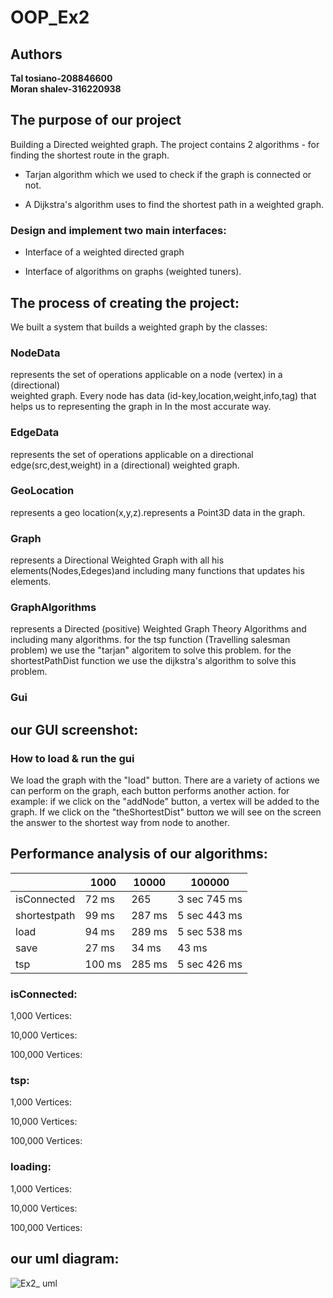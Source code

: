 # OOP_Ex2

## Authors
**Tal tosiano-208846600**  
**Moran shalev-316220938**


## The purpose of our project
Building a Directed weighted graph. 
The project contains 2 algorithms - for finding the shortest route in the graph.

+ Tarjan algorithm which we used to check if the graph is connected or not.

+ A Dijkstra's algorithm uses to find the shortest path in a weighted graph.

### Design and implement two main interfaces:

+ Interface of a weighted directed graph

+ Interface of algorithms on graphs (weighted tuners).
        
## The process of creating the project:
We built a system that builds a weighted graph by the classes:

### NodeData
represents the set of operations applicable on a  node (vertex) in a (directional)     
 weighted graph.
Every node has data (id-key,location,weight,info,tag) that helps us to representing the graph         in In the most accurate way. 

### EdgeData
represents the set of operations applicable on a directional  edge(src,dest,weight)  in a (directional) weighted graph.

### GeoLocation
represents a geo location(x,y,z).represents a Point3D data in the graph.

### Graph
represents a Directional Weighted Graph with all his elements(Nodes,Edeges)and   including many functions that updates his elements.

### GraphAlgorithms
represents a Directed (positive) Weighted Graph Theory Algorithms and including many algorithms.
for the tsp function (Travelling salesman problem) we use the "tarjan" algoritem to solve  this problem.
for the shortestPathDist function we use the dijkstra's algorithm to solve this problem.

### Gui


## our GUI screenshot:

 
### How to load & run the gui
We load the graph with the "load" button. There are a variety of actions we can perform on the graph, each button performs another action. for example: if we click on the "addNode" button, a vertex will be added to the graph. If we click on the "theShortestDist" buttoמ we will see on the screen the answer to the shortest way from node to another.

## Performance analysis of our algorithms:

|   |  1000 | 10000  | 100000  |
| ------------ | ------------ | ------------ | ------------ |
|  isConnected |  72 ms |  265 |  3 sec 745 ms |
|  shortestpath |  99 ms |  287 ms |  5 sec 443 ms |
| load |   94 ms |  289 ms | 5 sec 538 ms  |
| save |   27 ms |  34 ms | 43 ms  |
| tsp |   100 ms |  285 ms | 5 sec 426 ms  |


### isConnected:

1,000 Vertices: 

10,000 Vertices: 

100,000 Vertices: 

### tsp:

1,000 Vertices: 

10,000 Vertices: 

100,000 Vertices: 

### loading:

1,000 Vertices: 

10,000 Vertices: 

100,000 Vertices: 

## our uml diagram:
![Ex2_ uml](https://user-images.githubusercontent.com/94299489/145876396-bb3db890-2036-4018-a439-073a05b63e07.jpeg)
